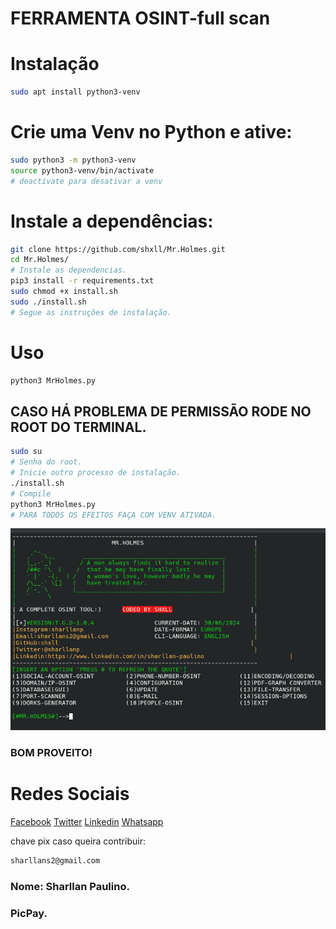 # FERRAMENTA OSINT-full scan

# Instalação 

```bash
sudo apt install python3-venv
```

# Crie uma Venv no Python e ative:

```bash
sudo python3 -m python3-venv
source python3-venv/bin/activate
# deactivate para desativar a venv
```

# Instale a dependências:

```bash
git clone https://github.com/shxll/Mr.Holmes.git
cd Mr.Holmes/
# Instale as dependencias.
pip3 install -r requirements.txt
sudo chmod +x install.sh
sudo ./install.sh
# Segue as instruções de instalação.
```

# Uso
```bash
python3 MrHolmes.py
```
## CASO HÁ PROBLEMA DE PERMISSÃO RODE NO ROOT DO TERMINAL.
```bash
sudo su
# Senha do root.
# Inicie outro processo de instalação.
./install.sh
# Compile
python3 MrHolmes.py
# PARA TODOS OS EFEITOS FAÇA COM VENV ATIVADA.
```
<p align = "center">
  <img src = "https://raw.githubusercontent.com/shxll/Mr.Holmes/main/Image/template.png">
</p>


### BOM PROVEITO!

# Redes Sociais
[Facebook](https://www.facebook.com/Shall777)
[Twitter](https://twitter.com/sharllanp)
[Linkedin](https://br.linkedin.com/in/sharllan-paulino)
[Whatsapp](https://wa.me/+5592981325925)

chave pix caso queira contribuir:
```bash
sharllans2@gmail.com
```
### Nome: Sharllan Paulino.
### PicPay.









